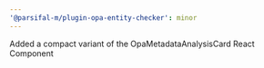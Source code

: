```yaml
---
'@parsifal-m/plugin-opa-entity-checker': minor
---
```


Added a compact variant of the OpaMetadataAnalysisCard React Component

